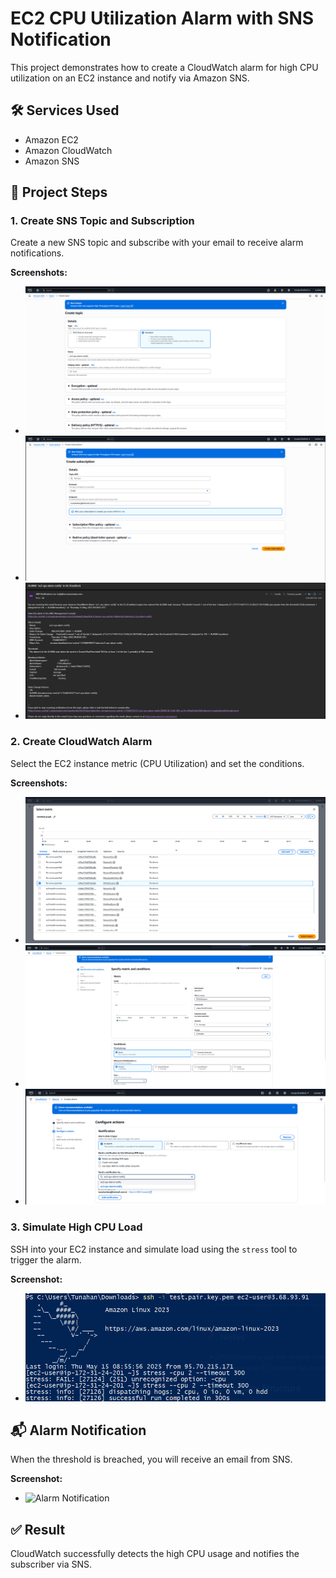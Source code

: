 # EC2 CPU Utilization Alarm with SNS Notification

This project demonstrates how to create a CloudWatch alarm for high CPU utilization on an EC2 instance and notify via Amazon SNS.

## 🛠️ Services Used

- Amazon EC2
- Amazon CloudWatch
- Amazon SNS

## 🔧 Project Steps

### 1. Create SNS Topic and Subscription

Create a new SNS topic and subscribe with your email to receive alarm notifications.

**Screenshots:**
- ![Create SNS Topic](screenshots/sns-create-topic.png)
- ![Create SNS Subscription](screenshots/sns-subscription-create.png)
- ![Confirm Email Subscription](screenshots/sns-alarm-notification-email.png)

### 2. Create CloudWatch Alarm

Select the EC2 instance metric (CPU Utilization) and set the conditions.

**Screenshots:**
- ![Select Metric](screenshots/cloudwatch-alarm-select-metric.png)
- ![Define Conditions](screenshots/cloudwatch-alarm-define-conditions.png)
- ![Select SNS Topic](screenshots/cloudwatch-alarm-select-sns-topic.png)

### 3. Simulate High CPU Load

SSH into your EC2 instance and simulate load using the `stress` tool to trigger the alarm.

**Screenshot:**
- ![Stress Test](screenshots/ec2-cpu-stress-test-terminal.png)

## 📬 Alarm Notification

When the threshold is breached, you will receive an email from SNS.

**Screenshot:**
- ![Alarm Notification](screenshots/alarm-mail.png)

## ✅ Result

CloudWatch successfully detects the high CPU usage and notifies the subscriber via SNS.
